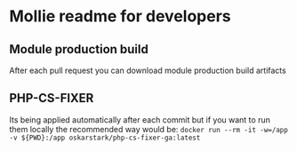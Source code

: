 # Mollie readme for developers

## Module production build

After each pull request you can download module production build artifacts

## PHP-CS-FIXER

Its being applied automatically after each commit but if you want to run them locally the recommended way would be:
`docker run --rm -it -w=/app -v ${PWD}:/app oskarstark/php-cs-fixer-ga:latest`
